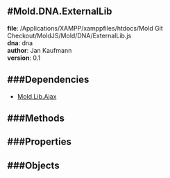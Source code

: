
#Mold.DNA.ExternalLib
---------------------------------------

__file__: /Applications/XAMPP/xamppfiles/htdocs/Mold Git Checkout/MoldJS/Mold/DNA/ExternalLib.js  
__dna__: dna  
__author__: Jan Kaufmann  
__version__: 0.1  
	






###Dependencies
--------------

* [Mold.Lib.Ajax](../../Mold/Lib/Ajax.md) 



   
###Methods
--------------
 

 
  
###Properties
-------------


 

###Objects
------------



		
